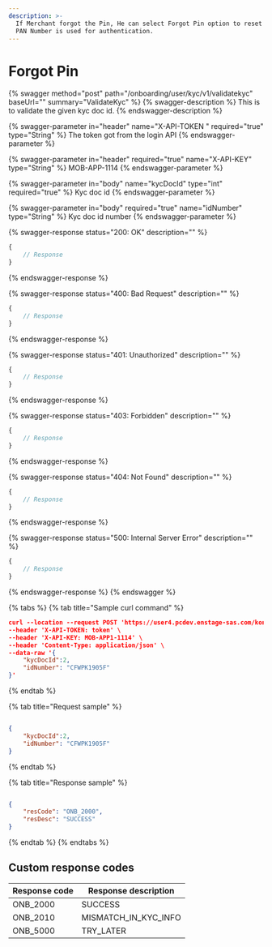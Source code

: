 ```yaml
---
description: >-
  If Merchant forgot the Pin, He can select Forgot Pin option to reset the Pin.
  PAN Number is used for authentication.
---
```


# Forgot Pin

{% swagger method="post" path="/onboarding/user/kyc/v1/validatekyc" baseUrl="<domain>" summary="ValidateKyc" %}
{% swagger-description %}
This is to validate the given kyc doc id.
{% endswagger-description %}

{% swagger-parameter in="header" name="X-API-TOKEN  " required="true" type="String" %}
The token got from the login API
{% endswagger-parameter %}

{% swagger-parameter in="header" required="true" name="X-API-KEY" type="String" %}
MOB-APP-1114
{% endswagger-parameter %}

{% swagger-parameter in="body" name="kycDocId" type="int" required="true" %}
Kyc doc id
{% endswagger-parameter %}

{% swagger-parameter in="body" required="true" name="idNumber" type="String" %}
Kyc doc id number
{% endswagger-parameter %}

{% swagger-response status="200: OK" description="" %}
```javascript
{
    // Response
}
```
{% endswagger-response %}

{% swagger-response status="400: Bad Request" description="" %}
```javascript
{
    // Response
}
```
{% endswagger-response %}

{% swagger-response status="401: Unauthorized" description="" %}
```javascript
{
    // Response
}
```
{% endswagger-response %}

{% swagger-response status="403: Forbidden" description="" %}
```javascript
{
    // Response
}
```
{% endswagger-response %}

{% swagger-response status="404: Not Found" description="" %}
```javascript
{
    // Response
}
```
{% endswagger-response %}

{% swagger-response status="500: Internal Server Error" description="" %}
```javascript
{
    // Response
}
```
{% endswagger-response %}
{% endswagger %}

{% tabs %}
{% tab title="Sample curl command" %}
```json
curl --location --request POST 'https://user4.pcdev.enstage-sas.com/kong/onboarding/user/kyc/v1/validatekyc' \
--header 'X-API-TOKEN: token' \
--header 'X-API-KEY: MOB-APP1-1114' \
--header 'Content-Type: application/json' \
--data-raw '{
    "kycDocId":2,
    "idNumber": "CFWPK1905F"
}'
```
{% endtab %}

{% tab title="Request sample" %}
```json

{
    "kycDocId":2,
    "idNumber": "CFWPK1905F"
}

```
{% endtab %}

{% tab title="Response sample" %}
```json

{
    "resCode": "ONB_2000",
    "resDesc": "SUCCESS"
}

```
{% endtab %}
{% endtabs %}

## Custom response codes

| Response code | Response description    |
| ------------- | ----------------------- |
| ONB\_2000     | SUCCESS                 |
| ONB\_2010     | MISMATCH\_IN\_KYC\_INFO |
| ONB\_5000     | TRY\_LATER              |
